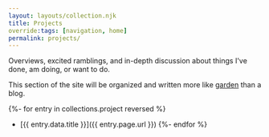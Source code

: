 ```yaml
---
layout: layouts/collection.njk
title: Projects
override:tags: [navigation, home]
permalink: projects/
---
```


Overviews, excited ramblings, and in-depth discussion about things I've done, am doing, or want to do.

This section of the site will be organized and written more like [garden](https://www.technologyreview.com/2020/09/03/1007716/digital-gardens-let-you-cultivate-your-own-little-bit-of-the-internet/) than a blog.

{%- for entry in collections.project reversed %}
* [{{ entry.data.title }}]({{ entry.page.url }})
{%- endfor %}
